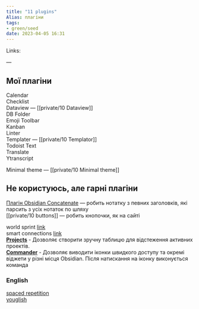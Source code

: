 ```yaml
---
title: "11 plugins"
Alias: плагіни
tags:
- green/seed
date: 2023-04-05 16:31
---
```

Links:   

—
## Мої плагіни
Calendar  
Checklist  
Dataview  — [[private/10 Dataview]]  
DB Folder  
Emoji Toolbar  
Kanban  
Linter  
Templater  — [[private/10 Templator]]  
Todoist Text  
Translate  
Ytranscript 

Minimal theme — [[private/10 Minimal theme]]

## Не користуюсь, але гарні плагіни
[Плагін Obsidian Concatenate](https://github.com/eleanorkonik/concatenate#manual-installation) — робить нотатку з певних заголовків, які парсить з усіх нотаток по шляху  
[[private/10 buttons]] — робить кнопочки, як на сайті

world sprint [link](https://github.com/kinabalu/obsidian-word-sprint)  
smart connections  [link](https://github.com/brianpetro/obsidian-smart-connections)  
[**Projects**](obsidian://show-plugin?id=obsidian-projects) - Дозволяє створити зручну таблицю для відстеження активних проектів.  
[**Commander**](obsidian://show-plugin?id=cmdr) - Дозволяє виводити іконки швидкого доступу та окремі віджети у різні місця Obsidian. Після натискання на іконку виконується команда

### English
[spaced repetition](obsidian://show-plugin?id=obsidian-spaced-repetition)  
[youglish](obsidian://show-plugin?id=obsidian-youglish-plugin)  
